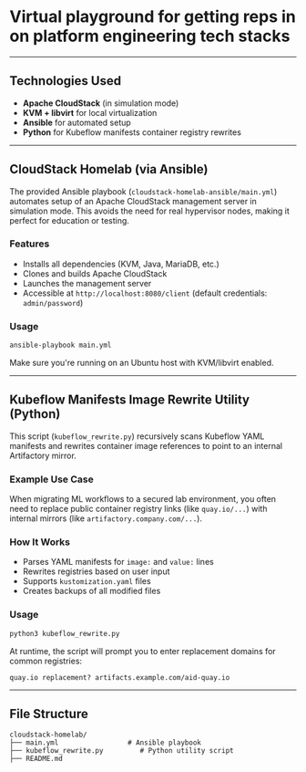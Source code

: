 # Virtual playground for getting reps in on platform engineering tech stacks

---

## Technologies Used
- **Apache CloudStack** (in simulation mode)
- **KVM + libvirt** for local virtualization
- **Ansible** for automated setup
- **Python** for Kubeflow manifests container registry rewrites

---

## CloudStack Homelab (via Ansible)

The provided Ansible playbook (`cloudstack-homelab-ansible/main.yml`) automates setup of an Apache CloudStack management server in simulation mode. This avoids the need for real hypervisor nodes, making it perfect for education or testing.

### Features
- Installs all dependencies (KVM, Java, MariaDB, etc.)
- Clones and builds Apache CloudStack
- Launches the management server
- Accessible at `http://localhost:8080/client` (default credentials: `admin/password`)

### Usage
```bash
ansible-playbook main.yml
```

Make sure you're running on an Ubuntu host with KVM/libvirt enabled.

---

## Kubeflow Manifests Image Rewrite Utility (Python)

This script (`kubeflow_rewrite.py`) recursively scans Kubeflow YAML manifests and rewrites container image references to point to an internal Artifactory mirror.

### Example Use Case
When migrating ML workflows to a secured lab environment, you often need to replace public container registry links (like `quay.io/...`) with internal mirrors (like `artifactory.company.com/...`).

### How It Works
- Parses YAML manifests for `image:` and `value:` lines
- Rewrites registries based on user input
- Supports `kustomization.yaml` files
- Creates backups of all modified files

### Usage
```bash
python3 kubeflow_rewrite.py
```

At runtime, the script will prompt you to enter replacement domains for common registries:
```
quay.io replacement? artifacts.example.com/aid-quay.io
```

---

## File Structure
```
cloudstack-homelab/
├── main.yml                 # Ansible playbook
├── kubeflow_rewrite.py         # Python utility script
├── README.md
```
